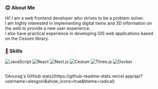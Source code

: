 ### 😊 About Me

Hi! I am a web frontend developer who strives to be a problem solver.  
I am highly interested in implementing digital twins and 3D information on the web to provide a new user experience.  
I also have practical experience in developing GIS web applications based on the Cesium library.  

### 💪 Skills
![JavaScript](https://img.shields.io/badge/JavaScript-F7DF1E?style=flat-square&logo=JavaScript&logoColor=black) ![React](https://img.shields.io/badge/React-61DAFB?style=flat-square&logo=React&logoColor=black) ![Next.js](https://img.shields.io/badge/Next.js-000000?style=flat-square&logo=Next.js&logoColor=white) ![Cesium](https://img.shields.io/badge/Cesium-6CADDF?style=flat-square&logo=Cesium&logoColor=white) ![Three.js](https://img.shields.io/badge/Three.js-000000?style=flat-square&logo=Three.js&logoColor=white) ![Docker](https://img.shields.io/badge/Docker-2496ED?style=flat-square&logo=Docker&logoColor=white)

<br />
![Anurag's GitHub stats](https://github-readme-stats.vercel.app/api?username=alexgoni&show_icons=true&theme=radical)


